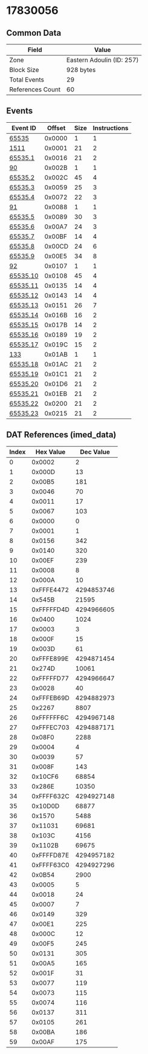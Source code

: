 # 17830056

## Common Data

| Field            | Value                     |
|------------------|---------------------------|
| Zone             | Eastern Adoulin (ID: 257) |
| Block Size       | 928 bytes                 |
| Total Events     | 29                        |
| References Count | 60                        |

## Events

| Event ID                  | Offset   |   Size |   Instructions |
|---------------------------|----------|--------|----------------|
| [65535](./65535.md)       | 0x0000   |      1 |              1 |
| [1511](./1511.md)         | 0x0001   |     21 |              2 |
| [65535.1](./65535.1.md)   | 0x0016   |     21 |              2 |
| [90](./90.md)             | 0x002B   |      1 |              1 |
| [65535.2](./65535.2.md)   | 0x002C   |     45 |              4 |
| [65535.3](./65535.3.md)   | 0x0059   |     25 |              3 |
| [65535.4](./65535.4.md)   | 0x0072   |     22 |              3 |
| [91](./91.md)             | 0x0088   |      1 |              1 |
| [65535.5](./65535.5.md)   | 0x0089   |     30 |              3 |
| [65535.6](./65535.6.md)   | 0x00A7   |     24 |              3 |
| [65535.7](./65535.7.md)   | 0x00BF   |     14 |              4 |
| [65535.8](./65535.8.md)   | 0x00CD   |     24 |              6 |
| [65535.9](./65535.9.md)   | 0x00E5   |     34 |              8 |
| [92](./92.md)             | 0x0107   |      1 |              1 |
| [65535.10](./65535.10.md) | 0x0108   |     45 |              4 |
| [65535.11](./65535.11.md) | 0x0135   |     14 |              4 |
| [65535.12](./65535.12.md) | 0x0143   |     14 |              4 |
| [65535.13](./65535.13.md) | 0x0151   |     26 |              7 |
| [65535.14](./65535.14.md) | 0x016B   |     16 |              2 |
| [65535.15](./65535.15.md) | 0x017B   |     14 |              2 |
| [65535.16](./65535.16.md) | 0x0189   |     19 |              2 |
| [65535.17](./65535.17.md) | 0x019C   |     15 |              2 |
| [133](./133.md)           | 0x01AB   |      1 |              1 |
| [65535.18](./65535.18.md) | 0x01AC   |     21 |              2 |
| [65535.19](./65535.19.md) | 0x01C1   |     21 |              2 |
| [65535.20](./65535.20.md) | 0x01D6   |     21 |              2 |
| [65535.21](./65535.21.md) | 0x01EB   |     21 |              2 |
| [65535.22](./65535.22.md) | 0x0200   |     21 |              2 |
| [65535.23](./65535.23.md) | 0x0215   |     21 |              2 |

## DAT References (imed_data)

|   Index | Hex Value   |   Dec Value |
|---------|-------------|-------------|
|       0 | 0x0002      |           2 |
|       1 | 0x000D      |          13 |
|       2 | 0x00B5      |         181 |
|       3 | 0x0046      |          70 |
|       4 | 0x0011      |          17 |
|       5 | 0x0067      |         103 |
|       6 | 0x0000      |           0 |
|       7 | 0x0001      |           1 |
|       8 | 0x0156      |         342 |
|       9 | 0x0140      |         320 |
|      10 | 0x00EF      |         239 |
|      11 | 0x0008      |           8 |
|      12 | 0x000A      |          10 |
|      13 | 0xFFFE4472  |  4294853746 |
|      14 | 0x545B      |       21595 |
|      15 | 0xFFFFFD4D  |  4294966605 |
|      16 | 0x0400      |        1024 |
|      17 | 0x0003      |           3 |
|      18 | 0x000F      |          15 |
|      19 | 0x003D      |          61 |
|      20 | 0xFFFE899E  |  4294871454 |
|      21 | 0x274D      |       10061 |
|      22 | 0xFFFFFD77  |  4294966647 |
|      23 | 0x0028      |          40 |
|      24 | 0xFFFEB69D  |  4294882973 |
|      25 | 0x2267      |        8807 |
|      26 | 0xFFFFFF6C  |  4294967148 |
|      27 | 0xFFFEC703  |  4294887171 |
|      28 | 0x08F0      |        2288 |
|      29 | 0x0004      |           4 |
|      30 | 0x0039      |          57 |
|      31 | 0x008F      |         143 |
|      32 | 0x10CF6     |       68854 |
|      33 | 0x286E      |       10350 |
|      34 | 0xFFFF632C  |  4294927148 |
|      35 | 0x10D0D     |       68877 |
|      36 | 0x1570      |        5488 |
|      37 | 0x11031     |       69681 |
|      38 | 0x103C      |        4156 |
|      39 | 0x1102B     |       69675 |
|      40 | 0xFFFFD87E  |  4294957182 |
|      41 | 0xFFFF63C0  |  4294927296 |
|      42 | 0x0B54      |        2900 |
|      43 | 0x0005      |           5 |
|      44 | 0x0018      |          24 |
|      45 | 0x0007      |           7 |
|      46 | 0x0149      |         329 |
|      47 | 0x00E1      |         225 |
|      48 | 0x000C      |          12 |
|      49 | 0x00F5      |         245 |
|      50 | 0x0131      |         305 |
|      51 | 0x00A5      |         165 |
|      52 | 0x001F      |          31 |
|      53 | 0x0077      |         119 |
|      54 | 0x0073      |         115 |
|      55 | 0x0074      |         116 |
|      56 | 0x0137      |         311 |
|      57 | 0x0105      |         261 |
|      58 | 0x00BA      |         186 |
|      59 | 0x00AF      |         175 |
